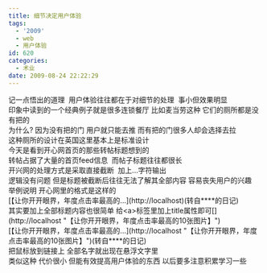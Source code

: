 ```yaml
---
title: 细节决定用户体验
tags:
  - '2009'
  - web
  - 用户体验
id: 620
categories:
  - 术业
date: 2009-08-24 22:22:29
---
```


<div>记一点悟出的道理&nbsp; 用户体验往往都在于对细节的处理&nbsp; 事小但效果明显</div>
<div>印象中读到的一个经典例子就是很多连锁餐厅 比如麦当劳这种 它们的厕所都是没有把的</div>
<div>为什么? 因为没有把的门 用户就只能去推 而有把的门很多人却会选择去拉</div>
<div>这种厕所的设计在英国这里基本上是标准设计</div>
<div>
</div>
<div>今天是看到开心网首页的那些转帖标题想到的</div>
<div>转帖占据了大量的首页feed信息&nbsp; 而帖子标题往往都很长</div>
<div>开兴网的处理方式是采取直接截断&nbsp; 加上...字符输出</div>
<div>逻辑没有问题 但是标题被截断后往往无法了解其全部内容 容易丧失用户的兴趣</div>
<div>举例说明 开心网里的格式是这样的
</div>
<div>[【让你开开眼界，年度点击率最高的...](http://localhost)<span class="sl"><span class="c6">(转自<span class="sl">****</span>的日记)</span></span></div>
<div><span class="sl"><span class="c6">其实要加上全部标题内容也很简单 给&lt;a&gt;标签里加上title属性即可[](http://localhost "【让你开开眼界，年度点击率最高的10张图片】")</span></span></div>
<div><span class="sl"><span class="c6">[【让你开开眼界，年度点击率最高的...](http://localhost "【让你开开眼界，年度点击率最高的10张图片】")<span class="sl"><span class="c6">(转自<span class="sl">****</span>的日记)</span></span></span></span></div>
<div><span class="sl"><span class="c6">把鼠标放到链接上 全部名字就出现在悬浮文字里</span></span></div>
<div>
</div>
<div><span class="sl"><span class="c6">类似这种 代价很小 但能有效提高用户体验的东西 以后要多注意积累学习一些
</span></span></div>